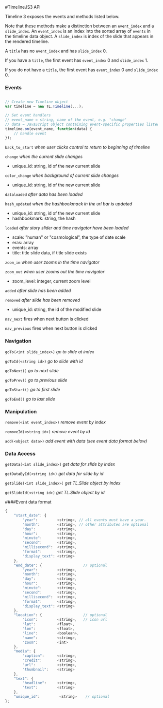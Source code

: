 #TimelineJS3 API

Timeline 3 exposes the events and methods listed below.

Note that these methods make a distinction between an `event_index` and a `slide_index`.  An `event_index` is an index into the sorted array of `events` in the timeline data object.  A `slide_index` is index of the slide that appears in the rendered timeline.  

A `title` has no `event_index` and has `slide_index` 0.  

If you have a `title`, the first event has `event_index` 0 and `slide_index` 1.

If you do not have a `title`, the first event has `event_index` 0 and `slide_index` 0.


### Events

```javascript

// Create new Timeline object
var timeline = new TL.Timeline(...);

// Set event handlers
// event_name = string, name of the event, e.g. "change"
// data = JavaScript object containing event-specific properties listed below
timeline.on(event_name, function(data) {
    // handle event
});
```

 `back_to_start` _when user clicks control to return to beginning of timeline_
 
 `change` _when the current slide changes_

* unique_id: string, id of the new current slide

`color_change` _when background of current slide changes_

* unique_id: string, id of the new current slide

`dataloaded` _after data has been loaded_

`hash_updated` _when the hashbookmack in the url bar is updated_

* unique_id:  string, id of the new current slide
* hashbookmark: string, the hash

`loaded` _after story slider and time navigator have been loaded_

* scale: "human" or "cosmological", the type of date scale
* eras: array
* events: array
* title: title slide data, if title slide exists

`zoom_in` _when user zooms in the time navigator_

`zoom_out` _when user zooms out the time navigator_

* zoom_level: integer, current zoom level

`added` _after slide has been added_

`removed` _after slide has been removed_

* unique_id: string, the id of the modified slide

`nav_next` fires when next button is clicked

`nav_previous` fires when next button is clicked


### Navigation

`goTo(<int slide_index>)` _go to slide at index_

`goToId(<string id>)` _go to slide with id_

`goToNext()` _go to next slide_

`goToPrev()` _go to previous slide_

`goToStart()` _go to first slide_

`goToEnd()` _go to last slide_

### Manipulation

`remove(<int event_index>)` _remove event by index_

`removeId(<string id>)` _remove event by id_

`add(<object data>)` _add event with data (see event data format below)_

### Data Access

`getData(<int slide_index>)` _get data for slide by index_

`getDataById(<string id>)` _get data for slide by id_

`getSlide(<int slide_index>)` _get TL.Slide object by index_

`getSlideId(<string id>)` _get TL.Slide object by id_


####Event data format
```javascript
{
    "start_date": {
        "year":			<string>, // all events must have a year. 
        "month":		<string>, // other attributes are optional
        "day": 			<string>, 
        "hour": 		<string>,
        "minute": 		<string>,
        "second": 		<string>,
        "millisecond": 	<string>,
        "format": 		<string>,
        "display_text": <string>
    },
    "end_date": {                   // optional
        "year":			<string>,
        "month":		<string>,
        "day": 			<string>,
        "hour": 		<string>,
        "minute": 		<string>,
        "second": 		<string>,
        "millisecond": 	<string>,
        "format": 		<string>,
        "display_text": <string>
    },
    "location": {                   // optional
        "icon":         <string>,   // icon url
        "lat":          <float>,   
        "lon":          <float>,
        "line":         <boolean>,
        "name":         <string>,
        "zoom":         <int>
    },
    "media": {
        "caption":      <string>,
        "credit":       <string>,
        "url":          <string>,
        "thumbnail":    <string>
    },
    "text": {
        "headline":     <string>,
        "text":         <string>
    },
    "unique_id":         <string>    // optional
};
```

